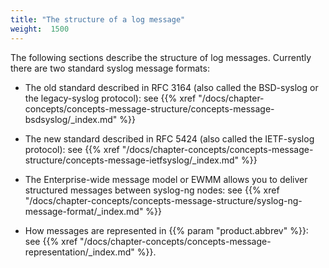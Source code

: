 ```yaml
---
title: "The structure of a log message"
weight:  1500
---
```

<!-- DISCLAIMER: This file is based on the syslog-ng Open Source Edition documentation https://github.com/balabit/syslog-ng-ose-guides/commit/2f4a52ee61d1ea9ad27cb4f3168b95408fddfdf2 and is used under the terms of The syslog-ng Open Source Edition Documentation License. The file has been modified by Axoflow. -->

The following sections describe the structure of log messages. Currently there are two standard syslog message formats:

  - The old standard described in RFC 3164 (also called the BSD-syslog or the legacy-syslog protocol): see {{% xref "/docs/chapter-concepts/concepts-message-structure/concepts-message-bsdsyslog/_index.md" %}}

  - The new standard described in RFC 5424 (also called the IETF-syslog protocol): see {{% xref "/docs/chapter-concepts/concepts-message-structure/concepts-message-ietfsyslog/_index.md" %}}

  - The Enterprise-wide message model or EWMM allows you to deliver structured messages between syslog-ng nodes: see {{% xref "/docs/chapter-concepts/concepts-message-structure/syslog-ng-message-format/_index.md" %}}

  - How messages are represented in {{% param "product.abbrev" %}}: see {{% xref "/docs/chapter-concepts/concepts-message-representation/_index.md" %}}.
